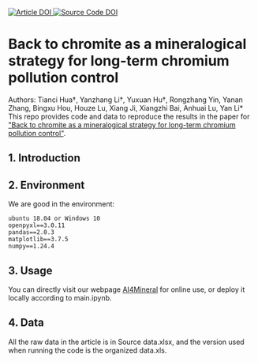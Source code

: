 <p>
 <a href="https://doi.org/10.1038/s41467-025-57300-z">
     <img alt="Article DOI" src="https://img.shields.io/badge/DOI-doi-organge.svg?style=plastic">
 </a>
   <a href="https://doi.org/10.5281/zenodo.14744274">
     <img alt="Source Code DOI" src="https://zenodo.org/badge/DOI/10.5281/zenodo.7709844.svg">
 </a>
 
# Back to chromite as a mineralogical strategy for long-term chromium pollution control
Authors: Tianci Hua†, Yanzhang Li†, Yuxuan Hu†, Rongzhang Yin, Yanan Zhang, Bingxu Hou, Houze Lu, Xiang Ji, Xiangzhi Bai, Anhuai Lu, Yan Li*
This repo provides code and data to reproduce the results in the paper for ["Back to chromite as a mineralogical strategy for long-term chromium pollution control"](https://doi.org/10.1038/s41467-025-57300-z).

## 1. Introduction

## 2. Environment
We are good in the environment:
```
ubuntu 18.04 or Windows 10
openpyxl==3.0.11
pandas==2.0.3  
matplotlib==3.7.5  
numpy==1.24.4
```
## 3. Usage
You can directly visit our webpage [AI4Mineral](http://cr.ai4mineral.com/) for online use, or deploy it locally according to main.ipynb.

## 4. Data
All the raw data in the article is in Source data.xlsx, and the version used when running the code is the organized data.xls.



